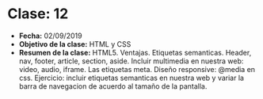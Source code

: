 # Clase: 12
* **Fecha:** 02/09/2019
* **Objetivo de la clase:** HTML y CSS
* **Resumen de la clase:**
HTML5. Ventajas. Etiquetas semanticas. Header, nav, footer, article, section, aside. Incluir multimedia en nuestra web: video, audio, iframe. Las etiquetas meta. Diseño responsive: @media en css. Ejercicio: incluir etiquetas semanticas en nuestra web y variar la barra de navegacion de acuerdo al tamaño de la pantalla. 